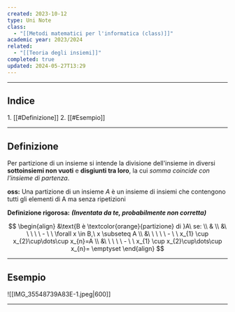 ```yaml
---
created: 2023-10-12
type: Uni Note
class:
  - "[[Metodi matematici per l'informatica (class)]]"
academic year: 2023/2024
related:
  - "[[Teoria degli insiemi]]"
completed: true
updated: 2024-05-27T13:29
---
```

---
## Indice
1. [[#Definizione]]
2. [[#Esempio]]

---
## Definizione
Per partizione di un insieme si intende la divisione dell'insieme in diversi **sottoinsiemi non vuoti** e **disgiunti tra loro**, la cui *somma coincide con l'insieme di partenza*.

**oss:** Una partizione di un insieme *A* è un insieme di insiemi che contengono tutti gli elementi di A ma senza ripetizioni

**Definizione rigorosa:** ***(Inventata da te, probabilmente non corretta)***

$$
\begin{align}
&\text{B è \textcolor{orange}{partizione} di }A\ se: \\
& \\
&\ \ \ \ \ - \ \  \forall x \in B,\ x \subseteq A \\
&\ \ \ \ \ - \ \  x_{1} \cup x_{2}\cup\dots\cup x_{n}=A \\
&\ \ \ \ \ - \ \  x_{1} \cup x_{2}\cup\dots\cup x_{n}= \emptyset
\end{align}
$$


---
## Esempio

![[IMG_35548739A83E-1.jpeg|600]]

---
